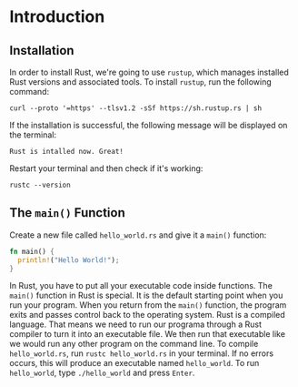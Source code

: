 # Introduction

## Installation

In order to install Rust, we're going to use `rustup`, which manages installed Rust versions and associated tools. To install `rustup`, run the following command:

```
curl --proto '=https' --tlsv1.2 -sSf https://sh.rustup.rs | sh
```

If the installation is successful, the following message will be displayed on the terminal:

```
Rust is intalled now. Great!
```

Restart your terminal and then check if it's working:

```
rustc --version
```

## The `main()` Function

Create a new file called `hello_world.rs` and give it a `main()` function:

```rs
fn main() {
  println!("Hello World!");
}
```

In Rust, you have to put all your executable code inside functions. The `main()` function in Rust is special. It is the default starting point when you run your program. When you return from the `main()` function, the program exits and passes control back to the operating system.
Rust is a compiled language. That means we need to run our programa through a Rust compiler to turn it into an executable file. We then run that executable like we would run any other program on the command line.
To compile `hello_world.rs`, run `rustc hello_world.rs` in your terminal. If no errors occurs, this will produce an executable named `hello_world`. To run `hello_world`, type `./hello_world` and press `Enter`.